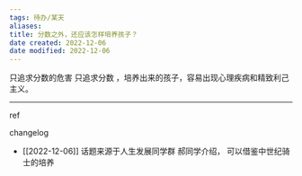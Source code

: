 ```yaml
---
tags: 待办/某天
aliases: 
title: 分数之外，还应该怎样培养孩子？
date created: 2022-12-06
date modified: 2022-12-06
---
```


只追求分数的危害
只追求分数 ，培养出来的孩子，容易出现心理疾病和精致利己主义。 




---
ref 

changelog
- [[2022-12-06]] 话题来源于人生发展同学群 郝同学介绍， 可以借鉴中世纪骑士的培养